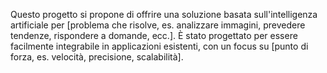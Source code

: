 Questo progetto si propone di offrire una soluzione basata sull'intelligenza artificiale per [problema che risolve, es. analizzare immagini, prevedere tendenze, rispondere a domande, ecc.]. È stato progettato per essere facilmente integrabile in applicazioni esistenti, con un focus su [punto di forza, es. velocità, precisione, scalabilità].

